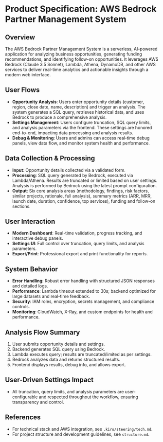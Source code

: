 # Product Specification: AWS Bedrock Partner Management System

## Overview
The AWS Bedrock Partner Management System is a serverless, AI-powered application for analyzing business opportunities, generating funding recommendations, and identifying follow-on opportunities. It leverages AWS Bedrock (Claude 3.5 Sonnet), Lambda, Athena, DynamoDB, and other AWS services to deliver real-time analytics and actionable insights through a modern web interface.

## User Flows
- **Opportunity Analysis**: Users enter opportunity details (customer, region, close date, name, description) and trigger an analysis. The system generates a SQL query, retrieves historical data, and uses Bedrock to produce a comprehensive analysis.
- **Settings Management**: Users configure truncation, SQL query limits, and analysis parameters via the frontend. These settings are honored end-to-end, impacting data processing and analysis results.
- **Debug & Monitoring**: Users and admins can access real-time debug panels, view data flow, and monitor system health and performance.

## Data Collection & Processing
- **Input**: Opportunity details collected via a validated form.
- **Processing**: SQL query generated by Bedrock, executed via Lambda/Athena. Results are truncated or limited based on user settings. Analysis is performed by Bedrock using the latest prompt configuration.
- **Output**: Six core analysis areas (methodology, findings, risk factors, similar projects, rationale, full analysis), summary metrics (ARR, MRR, launch date, duration, confidence, top services), funding and follow-on sections.

## User Interaction
- **Modern Dashboard**: Real-time validation, progress tracking, and interactive debug panels.
- **Settings UI**: Full control over truncation, query limits, and analysis parameters.
- **Export/Print**: Professional export and print functionality for reports.

## System Behavior
- **Error Handling**: Robust error handling with structured JSON responses and detailed logs.
- **Performance**: Lambda timeout extended to 30s; backend optimized for large datasets and real-time feedback.
- **Security**: IAM roles, encryption, secrets management, and compliance controls.
- **Monitoring**: CloudWatch, X-Ray, and custom endpoints for health and performance.

## Analysis Flow Summary
1. User submits opportunity details and settings.
2. Backend generates SQL query using Bedrock.
3. Lambda executes query; results are truncated/limited as per settings.
4. Bedrock analyzes data and returns structured results.
5. Frontend displays results, debug info, and allows export.

## User-Driven Settings Impact
- All truncation, query limits, and analysis parameters are user-configurable and respected throughout the workflow, ensuring transparency and control.

## References
- For technical stack and AWS integration, see `.kiro/steering/tech.md`.
- For project structure and development guidelines, see `structure.md`. 